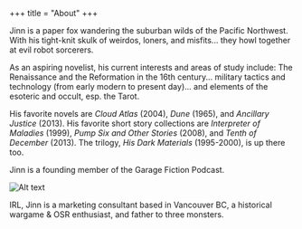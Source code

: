 +++
title = "About"
+++

Jinn is a paper fox wandering the suburban wilds of the Pacific Northwest. With his tight-knit skulk of weirdos, loners, and misfits... they howl together at evil robot sorcerers. 

As an aspiring novelist, his current interests and areas of study include: The Renaissance and the Reformation in the 16th century... military tactics and technology (from early modern to present day)... and elements of the esoteric and occult, esp. the Tarot.

His favorite novels are _Cloud Atlas_ (2004), _Dune_ (1965), and _Ancillary Justice_ (2013). His favorite short story collections are _Interpreter of Maladies_ (1999), _Pump Six and Other Stories_ (2008), and _Tenth of December_ (2013). The trilogy, _His Dark Materials_ (1995-2000), is up there too.

Jinn is a founding member of the Garage Fiction Podcast.

![Alt text](https://miro.medium.com/v2/resize:fit:1400/1*sVjuuC3VmxktKubmMuiX0A.jpeg)

IRL, Jinn is a marketing consultant based in Vancouver BC, a historical wargame & OSR enthusiast, and father to three monsters. 
